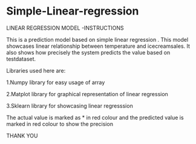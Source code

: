 # Simple-Linear-regression
LINEAR REGRESSION MODEL -INSTRUCTIONS

This is a prediction model based on simple linear regression . This model showcases linear relationship between temperature and icecreamsales. It also shows how precisely the system  predicts the value based on testdataset.

Libraries used here are:

1.Numpy library for easy usage of array

2.Matplot library for graphical representation of linear regression

3.Sklearn library for showcasing linear regresssion

The actual value is marked as * in red colour and the predicted value is marked in red colour to show the precision

THANK YOU

